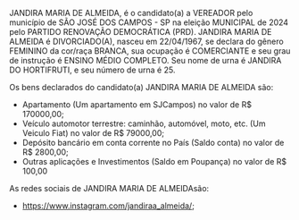 JANDIRA MARIA DE ALMEIDA, é o candidato(a) a VEREADOR pelo município de SÃO JOSÉ DOS CAMPOS - SP na eleição MUNICIPAL de 2024 pelo PARTIDO RENOVAÇÃO DEMOCRÁTICA (PRD). JANDIRA MARIA DE ALMEIDA é DIVORCIADO(A), nasceu em 22/04/1967, se declara do gênero FEMININO da cor/raça BRANCA, sua ocupação é COMERCIANTE e seu grau de instrução é ENSINO MÉDIO COMPLETO. Seu nome de urna é JANDIRA DO HORTIFRUTI, e seu número de urna é 25.

Os bens declarados do candidato(a) JANDIRA MARIA DE ALMEIDA são: 
- Apartamento (Um apartamento em SJCampos) no valor de R$ 170000,00;
- Veículo automotor terrestre: caminhão, automóvel, moto, etc. (Um Veiculo Fiat) no valor de R$ 79000,00;
- Depósito bancário em conta corrente no País (Saldo conta) no valor de R$ 2800,00;
- Outras aplicações e Investimentos (Saldo em Poupança) no valor de R$ 100,00

As redes sociais de JANDIRA MARIA DE ALMEIDAsão:
- https://www.instagram.com/jandiraa_almeida/;